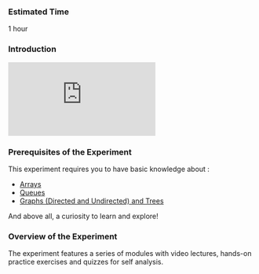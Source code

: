 ### Estimated Time

1 hour
### Introduction
<iframe src="https://www.youtube.com/embed/0MYW7JymfMc" frameborder="0" allow="autoplay; encrypted-media" allowfullscreen></iframe>

### Prerequisites of the Experiment

This experiment requires you to have basic knowledge about :

   - [Arrays](https://www.geeksforgeeks.org/array-data-structure/)
   - [Queues](https://www.geeksforgeeks.org/queue-data-structure/)
   - [Graphs (Directed and Undirected) and Trees](https://www.geeksforgeeks.org/graph-data-structure-and-algorithms/)

And above all, a curiosity to learn and explore!


### Overview of the Experiment

The experiment features a series of modules with video lectures, hands-on practice exercises and quizzes for self analysis.
 
